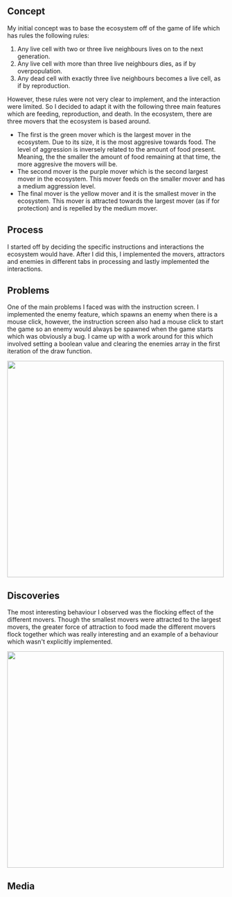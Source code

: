 ## Concept
My initial concept was to base the ecosystem off of the game of life which has rules the following rules: 
1. Any live cell with two or three live neighbours lives on to the next generation.
2. Any live cell with more than three live neighbours dies, as if by overpopulation.
3. Any dead cell with exactly three live neighbours becomes a live cell, as if by reproduction.

However, these rules were not very clear to implement, and the interaction were limited. So I decided to adapt it with the following three main features which are feeding, reproduction, and death. In the ecosystem, there are three movers that the ecosystem is based around. 

- The first is the green mover which is the largest mover in the ecosystem. Due to its size, it is the most aggresive towards food. The level of aggression is inversely related to the amount of food present. Meaning, the the smaller the amount of food remaining at that time, the more aggresive the movers will be. 
- The second mover is the purple mover which is the second largest mover in the ecosystem. This mover feeds on the smaller mover and has a medium aggression level. 
- The final mover is the yellow mover and it is the smallest mover in the ecosystem. This mover is attracted towards the largest mover (as if for protection) and is repelled by the medium mover.

## Process
I started off by deciding the specific instructions and interactions the ecosystem would have. After I did this, I implemented the movers, attractors and enemies in different tabs in processing and lastly implemented the interactions. 

## Problems
One of the main problems I faced was with the instruction screen. I implemented the enemy feature, which spawns an enemy when there is a mouse click, however, the instruction screen also had a mouse click to start the game so an enemy would always be spawned when the game starts which was obviously a bug. I came up with a work around for this which involved setting a boolean value and clearing the enemies array in the first iteration of the draw function. 


<img src="" width="500" height="500">
  

## Discoveries
The most interesting behaviour I observed was the flocking effect of the different movers. Though the smallest movers were attracted to the largest movers, the greater force of attraction to food made the different movers flock together which was really interesting and an example of a behaviour which wasn't explicitly implemented.

<img src="" width="500" height="500">

## Media

